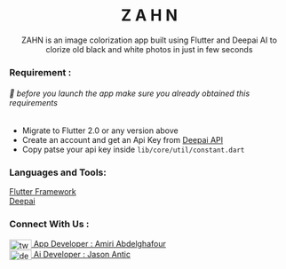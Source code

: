 <h1  align="center">Z A H N</h1>
<p align="center">ZAHN is an image colorization app built using Flutter and Deepai AI to clorize old black and white photos in just in few seconds</p>


<h3 align="left">Requirement : </h3>
<h6 align="left"> 🚩 before you launch the app make sure you already obtained this requirements </h6>
<ul>
    <li>Migrate to Flutter 2.0 or any version above</li>
    <li>Create an account and get an Api Key from <a href="https://deepai.org/machine-learning-model/colorizer" target="_blank"> Deepai API </a></li>
    <li>Copy patse your api key inside <code>lib/core/util/constant.dart</code></li>
</ul>





<h3 align="left">Languages and Tools:</h3>
<a href="https://flutter.dev" target="_blank"> Flutter Framework</a> 
<br />
<a href="https://deepai.org" target="_blank"> Deepai</a> 
    
    
<h3 align="left">Connect With Us : </h3>
<p align="left">
<a href="https://twitter.com/tw_theamiri" target="blank"><img align="center" src="https://raw.githubusercontent.com/rahuldkjain/github-profile-readme-generator/master/src/images/icons/Social/twitter.svg" alt="tw_theamiri" height="18" width="40" /> App Developer : Amiri Abdelghafour</a>
<br />
<a href="https://twitter.com/deoldify" target="blank"><img align="center" src="https://raw.githubusercontent.com/rahuldkjain/github-profile-readme-generator/master/src/images/icons/Social/twitter.svg" alt="deoldify" height="18" width="40" /> Ai Developer : Jason Antic</a>


